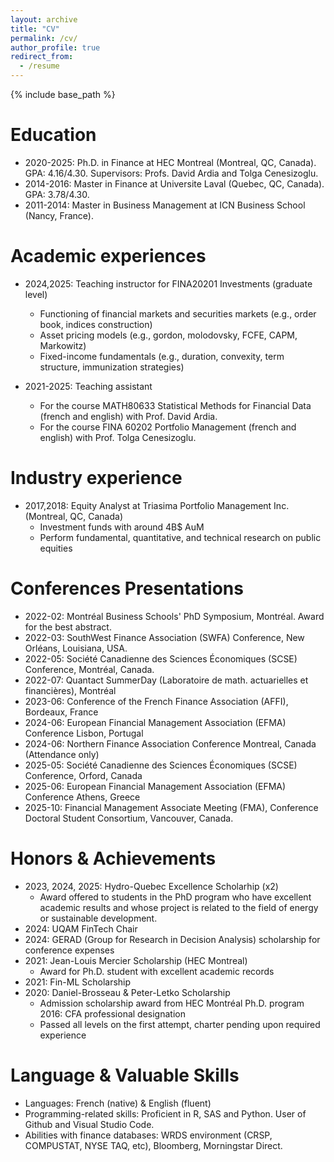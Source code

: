 ```yaml
---
layout: archive
title: "CV"
permalink: /cv/
author_profile: true
redirect_from:
  - /resume
---
```


{% include base_path %}

Education
======
* 2020-2025: Ph.D. in Finance at HEC Montreal (Montreal, QC, Canada). GPA: 4.16/4.30. Supervisors: Profs. David Ardia and Tolga Cenesizoglu.
* 2014-2016: Master in Finance at Universite Laval (Quebec, QC, Canada). GPA: 3.78/4.30. 
* 2011-2014: Master in Business Management at ICN Business School (Nancy, France).

Academic experiences
======
* 2024,2025: Teaching instructor for FINA20201 Investments (graduate level)
  * Functioning of financial markets and securities markets (e.g., order book, indices construction)
  * Asset pricing models (e.g., gordon, molodovsky, FCFE, CAPM, Markowitz)
  * Fixed-income fundamentals (e.g., duration, convexity, term structure, immunization strategies)

* 2021-2025: Teaching assistant 
  * For the course MATH80633 Statistical Methods for Financial Data (french and english) with Prof. David Ardia.
  * For the course FINA 60202 Portfolio Management (french and english) with Prof. Tolga Cenesizoglu.

Industry experience
======
* 2017,2018: Equity Analyst at Triasima Portfolio Management Inc. (Montreal, QC, Canada)
  * Investment funds with around 4B$ AuM
  * Perform fundamental, quantitative, and technical research on public equities

Conferences Presentations
======
* 2022-02: Montréal Business Schools' PhD Symposium, Montréal. Award for the best abstract.
* 2022-03: SouthWest Finance Association (SWFA) Conference, New Orléans, Louisiana, USA.
* 2022-05: Société Canadienne des Sciences Économiques (SCSE) Conference, Montréal, Canada.
* 2022-07: Quantact SummerDay (Laboratoire de math. actuarielles et financières), Montréal
* 2023-06: Conference of the French Finance Association (AFFI), Bordeaux, France
* 2024-06: European Financial Management Association (EFMA) Conference Lisbon, Portugal
* 2024-06: Northern Finance Association Conference Montreal, Canada (Attendance only)
* 2025-05: Société Canadienne des Sciences Économiques (SCSE) Conference, Orford, Canada
* 2025-06: European Financial Management Association (EFMA) Conference Athens, Greece
* 2025-10: Financial Management Associate Meeting (FMA), Conference Doctoral Student Consortium, Vancouver, Canada.

Honors & Achievements
======
* 2023, 2024, 2025: Hydro-Quebec Excellence Scholarhip (x2)
  * Award offered to students in the PhD program who have excellent academic results and whose project is related to the field of energy or sustainable development.
* 2024: UQAM FinTech Chair
* 2024: GERAD (Group for Research in Decision Analysis) scholarship for conference expenses
* 2021: Jean-Louis Mercier Scholarship (HEC Montreal)
  * Award for Ph.D. student with excellent academic records
* 2021:	Fin-ML Scholarship
* 2020: Daniel-Brosseau & Peter-Letko Scholarship
  * Admission scholarship award from HEC Montréal Ph.D. program
2016: CFA professional designation
  * Passed all levels on the first attempt, charter pending upon required experience

Language & Valuable Skills
======
* Languages: French (native) & English (fluent)
* Programming-related skills: Proficient in R, SAS and Python. User of Github and Visual Studio Code. 
* Abilities with finance databases: WRDS environment (CRSP, COMPUSTAT, NYSE TAQ, etc), Bloomberg, Morningstar Direct.
